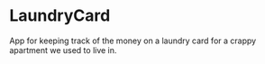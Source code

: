 # LaundryCard
App for keeping track of the money on a laundry card for a crappy apartment we used to live in.

